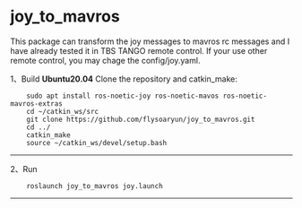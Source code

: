 # joy_to_mavros
This package can transform the joy messages to mavros rc messages and I have already tested it in TBS TANGO remote control. If your use other remote control, you may chage the config/joy.yaml.

1、Build 
**Ubuntu20.04**
Clone the repository and catkin_make:
```
    sudo apt install ros-noetic-joy ros-noetic-mavos ros-noetic-mavros-extras
    cd ~/catkin_ws/src
    git clone https://github.com/flysoaryun/joy_to_mavros.git
    cd ../
    catkin_make
    source ~/catkin_ws/devel/setup.bash
```
---

2、Run
```
    roslaunch joy_to_mavros joy.launch
```
---

